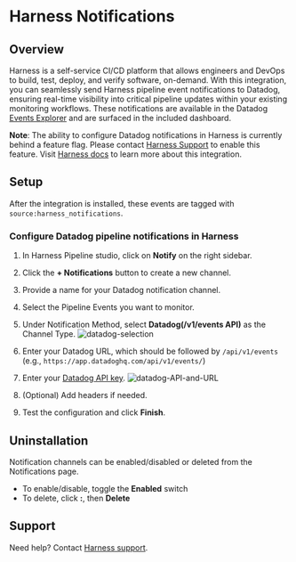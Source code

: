 # Harness Notifications

## Overview

Harness is a self-service CI/CD platform that allows engineers and DevOps to build, test, deploy, and verify software, on-demand. With this integration, you can seamlessly send Harness pipeline event notifications to Datadog, ensuring real-time visibility into critical pipeline updates within your existing monitoring workflows. These notifications are available in the Datadog [Events Explorer][1] and are surfaced in the included dashboard.

**Note**: The ability to configure Datadog notifications in Harness is currently behind a feature flag. Please contact [Harness Support][2] to enable this feature. Visit [Harness docs][3] to learn more about this integration.

## Setup

After the integration is installed, these events are tagged with `source:harness_notifications`.

### Configure Datadog pipeline notifications in Harness

1. In Harness Pipeline studio, click on **Notify** on the right sidebar.
2. Click the **+ Notifications** button to create a new channel.
3. Provide a name for your Datadog notification channel.
4. Select the Pipeline Events you want to monitor.
5. Under Notification Method, select **Datadog(/v1/events API)** as the Channel Type.
    ![datadog-selection][4]

6. Enter your Datadog URL, which should be followed by `/api/v1/events` (e.g., `https://app.datadoghq.com/api/v1/events/`)
7. Enter your [Datadog API key][5].
    ![datadog-API-and-URL][6]

8. (Optional) Add headers if needed.
9. Test the configuration and click **Finish**.

## Uninstallation

Notification channels can be enabled/disabled or deleted from the Notifications page.
-   To enable/disable, toggle the **Enabled** switch
-   To delete, click **:**, then **Delete**

## Support

Need help? Contact [Harness support][7].


[1]: https://docs.datadoghq.com/service_management/events/explorer/
[2]: mailto:support@harness.io
[3]: https://developer.harness.io/docs/continuous-delivery/x-platform-cd-features/cd-steps/notify-users-of-pipeline-events/#datadog-notifications
[4]: https://developer.harness.io/assets/images/datadog-notification-1-b8800da49d5f75575040d229094e9c64.png
[5]: https://docs.datadoghq.com/account_management/api-app-keys/
[6]: https://developer.harness.io/assets/images/datadog-api-conf-bbc150afdeb25c7693f17a6c8aa04c75.png
[7]: https://www.harness.io/support